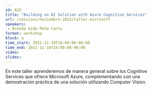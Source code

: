 ```yaml
---
id: A15
title: "Building an AI Solution with Azure Cognitive Services"
url: /sessions/noviembre-2021/taller-microsoft
speakers:
 - Brenda Aide Peña Cantu
format: workshop
block: a
time_start: 2021-11-10T18:00:00-06:00
time_end: 2021-11-10T19:00:00-06:00
video:
slides:
---
```


En este taller aprenderemos de manera general sobre los Cognitive Services que ofrece Microsoft Azure, complementando con una demostración práctica de una solución utilizando Computer Vision.
